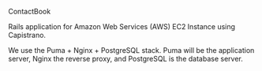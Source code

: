 ContactBook

Rails application for Amazon Web Services (AWS) EC2 Instance using Capistrano.

We use the Puma + Nginx + PostgreSQL stack. Puma will be the application server, Nginx the reverse proxy, and PostgreSQL is the database server.



